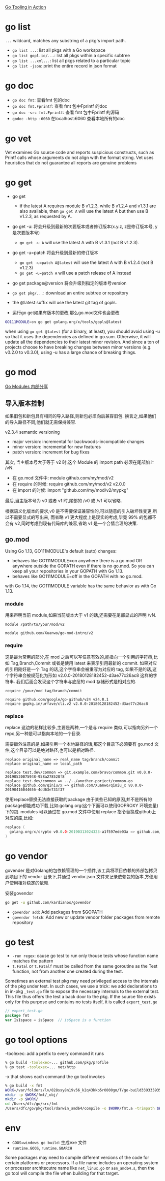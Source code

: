 [Go Tooling in Action](https://www.youtube.com/watch?v=uBjoTxosSys)

# go list
`...` wildcard, matches any substring of a pkg's import path.

- `go list ...`: list all pkgs with a Go workspace
- `go list gopl.io/...`: list all pkgs within a specific subtree
- `go list ...xml...`: list all pkgs related to a particular topic
- `go list -json`: print the entire record in json format

# go doc
- `go doc fmt`: 查看fmt 包的doc
- `go doc fmt.Fprintf`: 查看 fmt 包中Fprintf 的doc
- `go doc -src fmt.Fprintf`: 查看 fmt 包中Fprintf 的源码
- `godoc -http :6060` 在localhost:6060 查看本地所有的doc

# go vet
Vet examines Go source code and reports suspicious constructs, such as Printf calls whose arguments do not align with the format string.
Vet uses heuristics that do not guarantee all reports are genuine problems

# go get
- go get
  - if the latest A requires module B v1.2.3, while B v1.2.4 and v1.3.1 are also available, then `go get A` will use the latest A but then use B v1.2.3, as requested by A.
- go get -u: 将会升级到最新的次要版本或者修订版本(x.y.z, z是修订版本号, y是次要版本号)
  - `go get -u A` will use the latest A with B v1.3.1 (not B v1.2.3).
- go get -u=patch 将会升级到最新的修订版本
  - `go get -u=patch A@latest` will use the latest A with B v1.2.4 (not B v1.2.3)
  - `go get -u=patch A` will use a patch release of A instead
- go get package@version 将会升级到指定的版本号version
- `go get pkg/...`: download an entire subtree or repository

- the @latest suffix will use the latest git tag of gopls.
- 运行go get如果有版本的更改,那么go.mod文件也会更改

```bash
GO111MODULE=on go get golang.org/x/tools/gopls@latest
```
when using `go get @latest` (for a binary, at least), you should avoid using -u so that it uses the dependencies as defined in go.sum.
Otherwise, it will update all the dependencies to their latest minor revision. And since a ton of projects choose to have breaking changes between minor versions (e.g. v0.2.0 to v0.3.0), using -u has a large chance of breaking things.

# go mod
[Go Modules 内部分享](https://xuanwo.io/2019/05/27/go-modules/)

## 导入版本控制
如果旧包和新包具有相同的导入路径,则新包必须向后兼容旧包.
换言之,如果他们的导入路径不同,他们就无需保持兼容.

v2.3.4 semantic versioning

- major version: incremental for backwoods-incompatible changes
- minor version: incremental for new features
- patch version: increment for bug fixes

其次, 当主版本号大于等于 v2 时,这个 Module 的 import path 必须在尾部加上 /vN.

- 在 go.mod 文件中: module github.com/my/mod/v2
- 在 require 的时候: require github.com/my/mod/v2 v2.0.0
- 在 import 的时候: import "github.com/my/mod/v2/mypkg"

最后,当主版本号为 v0 或者 v1 时,尾部的 /v0 或 /v1 可以省略.

根据语义化版本的要求,v0 是不需要保证兼容性的,可以随意的引入破坏性变更,所以不需要显式的写出来,
而省略 v1 更大程度上是现实的考虑,毕竟 99% 的包都不会有 v2,同时考虑到现有代码库的兼容,省略 v1 是一个合情合理的决策.

## go.mod
Using Go 1.13, GO111MODULE's default (auto) changes:

- behaves like GO111MODULE=on anywhere there is a go.mod OR anywhere outside the GOPATH even if there is no go.mod.
  So you can keep all your repositories in your GOPATH with Go 1.13.
- behaves like GO111MODULE=off in the GOPATH with no go.mod.

with Go 1.14, the GO111MODULE variable has the same behavior as with Go 1.13.

### module
用来声明当前 module,如果当前版本大于 v1 的话,还需要在尾部显式的声明 /vN.
```info
module /path/to/your/mod/v2

module github.com/Xuanwo/go-mod-intro/v2
```

### require
这是最为常用的部分,在 mod 之后可以写任意有效的,能指向一个引用的字符串,比如 Tag,Branch,Commit 或者是使用 latest 来表示引用最新的 commit.
如果对应的引用刚好是一个 Tag 的话,这个字符串会被重写为对应的 tag,
如果不是的话,这个字符串会被规范化为形如 v2.0.0-20180128182452-d3ae77c26ac8 这样的字符串.
我们后面会发现这个字符串与底层的 mod 存储形式是相对应的.
```info
require /your/mod tag/branch/commit

require github.com/google/go-github/v24 v24.0.1
require gopkg.in/urfave/cli.v2 v2.0.0-20180128182452-d3ae77c26ac8
```

### replace
replace 这边的花样比较多,主要是两种,一个是与 require 类似,可以指向另外一个 repo,另一种是可以指向本地的一个目录.

需要额外注意的是,如果引用一个本地路径的话,那这个目录下必须要有 go.mod 文件,这个目录可以是绝对路径,也可以是相对路径.

```info
replace original_name => real_name tag/branch/commit
replace original_name => local_path

replace test.dev/common => git.example.com/bravo/common.git v0.0.0-20190520075948-958a278528f8
replace test.dev/common => ../../another-porject/common-go
replace github.com/qiniu/x => github.com/Xuanwo/qiniu_x v0.0.0-20190416044656-4dd63e731f37
```

使用replace替换无法直接获取的package
由于某些已知的原因,并不是所有的package都能成功下载,比如:golang.org(这个下面可以使用GOPROXY 环境变量)下的包.
modules 可以通过在 go.mod 文件中使用 replace 指令替换成github上对应的库,比如:
```go
replace (
  golang.org/x/crypto v0.0.0-20190313024323-a1f597ede03a => github.com/golang/crypto v0.0.0-20190313024323-a1f597ede03a
)
```

# go vendor
govender 是对Golang的包依赖管理的一个插件,该工具将项目依赖的外部包拷贝到项目下的 vendor 目录下,并通过 vendor.json 文件来记录依赖包的版本,方便用户使用相对稳定的依赖.

安装govendor
```bash
go get -u github.com/kardianos/govendor
```

- `govendor add`: Add packages from $GOPATH
- `govendor fetch`: Add new or update vendor folder packages from remote repository

# go test
- `-run regex`: cause go test to run only thouse tests whose function name matches the pattern
- `t.Fatal` or `t.Fatalf` must be called from the same goroutine as the Test function, not from another one created during the test.

Sometimes an external test pkg may need privileged access to the internals of the pkg under test.
In such cases, we use a trick: we add declarations to in in-pkg `_test.go` file to expose the necessary internals to the external test.
This file thus offers the test a back door to the pkg. If the source file exists only for this purpose and contains no tests itself, it is called `export_test.go`
```go
// export_test.go
package fmt
var IsIspace = isSpace  // isSpace is a function
```

# go tool options
-toolexec: add a prefix to every command it runs
```bash
% go build -toolexec=... github.com/pkg/profile
% go test -toolexec=... net/http
```

-x that shows each command the go tool invokes
```bash
% go build -x fmt
WORK=/var/folders/lv/028ssy8n19v56_k2q43kkb5r0000gn/T/go-build339335935
mkdir -p $WORK/fmt/_obj/
mkdir -p $WORK/
cd /Users/dfc/go/src/fmt
/Users/dfc/go/pkg/tool/darwin_amd64/compile -o $WORK/fmt.a -trimpath $WORK -p fmt -complete -buildi
```

# env
- `GOOS=windows go build`: 生成exe 文件
- `runtime.GOOS`, `runtime.GOARCH`

Some packages may need to compile different versions of the code for certain platforms or processors.
If a file name includes an operating system or processor architecutre name like `net_linux.go` or `asm_amd64.s`, then the go tool will compile the file when building for that target.

